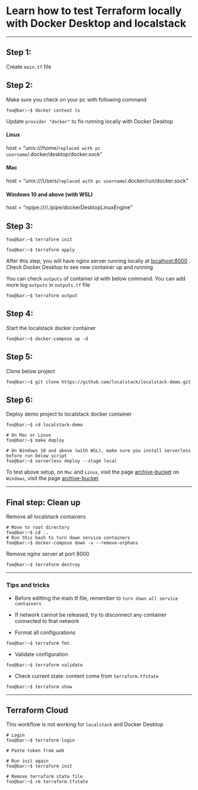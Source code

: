 # Learn how to test Terraform locally with Docker Desktop and localstack

----------

## Step 1:
Create `main.tf` file

## Step 2:
Make sure you check on your pc with following command
```console
foo@bar:~$ docker context ls
```
Update `provider "docker"` to fix running locally with Docker Desktop
#### Linux
host = "unix:///home/`replaced with pc username`/.docker/desktop/docker.sock"
#### Mac
host = "unix:///Users/`replaced with pc username`/.docker/run/docker.sock"
#### Windows 10 and above (with WSL)
host = "npipe:////./pipe/dockerDesktopLinuxEngine"

## Step 3:
```console
foo@bar:~$ terraform init

foo@bar:~$ terraform apply
```
After this step, you will have nginx server running locally at [localhost:8000](http://localhost:8000) . Check Docker Desktop to see new container up and running

You can check `outputs` of container id with below command. You can add more log `outputs` in `outputs.tf` file
```console
foo@bar:~$ terraform output
```

## Step 4:
Start the localstack docker container
```console
foo@bar:~$ docker-compose up -d
```

## Step 5:
Clone below project
```console
foo@bar:~$ git clone https://github.com/localstack/localstack-demo.git
```

## Step 6:
Deploy demo project to localstack docker container
```console
foo@bar:~$ cd localstack-demo
```
```console
# On Mac or Linux
foo@bar:~$ make deploy

# On Windows 10 and above (with WSL), make sure you install serverless before run below script
foo@bar:~$ serverless deploy --stage local
```

To test above setup,
on `Mac` and `Linux`, visit the page [archive-bucket](http://localhost:4566/archive-bucket/index.html)
on `Windows`, visit the page [archive-bucket](http://localhost:4566/archive-bucket/demo/web/index.html)

----------
## Final step: Clean up
Remove all localstack containers
```console
# Move to root directory
foo@bar:~$ cd ..
# Run this bash to turn down service containers
foo@bar:~$ docker-compose down -v --remove-orphans
```

Remove nginx server at port 8000
```console
foo@bar:~$ terraform destroy
```

----------
### Tips and tricks
- Before editting the main.tf file, remember to `turn down all service containers`
- If network cannot be released, try to disconnect any container connected to that network

- Format all configurations
```console
foo@bar:~$ terraform fmt
```

- Validate configuration
```console
foo@bar:~$ terraform validate
```

- Check current state: content come from `terraform.tfstate`
```console
foo@bar:~$ terraform show
```

----------
## Terraform Cloud
This workflow is not working for `localstack` and Docker Desktop
```console
# Login
foo@bar:~$ terraform login

# Paste token from web

# Run init again
foo@bar:~$ terraform init

# Remove terraform state file
foo@bar:~$ rm terraform.tfstate
```